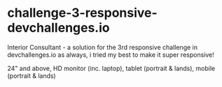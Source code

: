 # challenge-3-responsive-devchallenges.io
Interior Consultant - a solution for the 3rd responsive challenge in devchallenges.io
as always, i tried my best to make it super responsive!

24" and above, HD monitor (inc. laptop), tablet (portrait & lands), mobile (portrait & lands)
